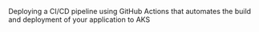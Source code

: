 Deploying a CI/CD pipeline using GitHub Actions that automates the build and deployment of your application to AKS
